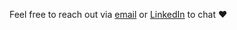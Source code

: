Feel free to reach out via [email](mailto:lukesonfm@gmail.com) or [LinkedIn](https://www.linkedin.com/in/luke-son/) to chat ❤️

